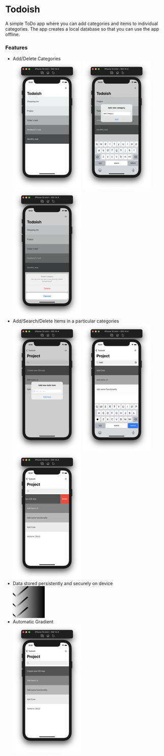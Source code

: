 # Todoish
A simple ToDo app where you can add categories and items to individual categories. The app creates a local database so that you can use the app offline.

<h3>Features</h3>
<ul>
  <li>Add/Delete Categories</li>
  <div>
    <img src="https://github.com/deeppatel23/Todoish/blob/main/Screenshots/Screenshot%202021-05-05%20at%209.53.44%20PM.png" height=400>
    <img src="https://github.com/deeppatel23/Todoish/blob/main/Screenshots/Screenshot%202021-05-05%20at%2010.02.14%20PM.png" height=400>
    <img src="https://github.com/deeppatel23/Todoish/blob/main/Screenshots/Screenshot%202021-05-05%20at%209.54.09%20PM.png" height=400>
  </div>
  <li>Add/Search/Delete Items in a particular categories</li>
  <div>
    <img src="https://github.com/deeppatel23/Todoish/blob/main/Screenshots/Screenshot%202021-05-05%20at%209.55.05%20PM.png" height=400>
    <img src="https://github.com/deeppatel23/Todoish/blob/main/Screenshots/Screenshot%202021-05-05%20at%2010.01.37%20PM.png" height=400>
    <img src="https://github.com/deeppatel23/Todoish/blob/main/Screenshots/Screenshot%202021-05-05%20at%2010.01.53%20PM.png" height=400>
  </div>
  <li>Data stored persistently and securely on device</li>
  <div>
    <img src="https://github.com/deeppatel23/Todoish/blob/main/Screenshots/appstore.png" height=100 width=100>
  </div>
  <li>Automatic Gradient</li>
  <div>
    <img src="https://github.com/deeppatel23/Todoish/blob/main/Screenshots/Screenshot%202021-05-05%20at%209.55.34%20PM.png" height=400>
  </div>
</ul>

